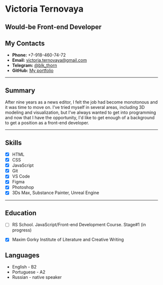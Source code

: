 # Victoria Ternovaya

## Would-be Front-end Developer

## My Contacts

- **Phone:** +7-918-460-74-72
- **Email:** victoria.ternovaya@gmail.com
- **Telegram:** [@blk_thorn](https://t.me/blk_thorn)
- **GitHub:** [My portfolio](https://github.com/blk-thorn)

---

## Summary

After nine years as a news editor, I felt the job had become monotonous and it was time to move on. I've tried myself in several areas, including 3D modeling and visualization, but I've always wanted to get into programming and now that I have the opportunity, I'd like to get enough of a background to get a position as a front-end developer.

---

## Skills

- [x] HTML
- [x] CSS
- [x] JavaScript
- [x] Git
- [x] VS Code
- [x] Figma
- [x] Photoshop
- [x] 3Ds Max, Substance Painter, Unreal Engine

---

## Education

- [ ] RS School. JavaScript/Front-end Development Course. Stage#1 (in progress)

- [x] Maxim Gorky Institute of Literature and Creative Writing

## Languages

- English - B2
- Portuguese - A2
- Russian - native speaker
